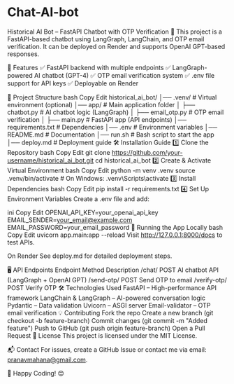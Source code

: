 # Chat-AI-bot
Historical AI Bot – FastAPI Chatbot with OTP Verification 🚀
This project is a FastAPI-based chatbot using LangGraph, LangChain, and OTP email verification. It can be deployed on Render and supports OpenAI GPT-based responses.

📌 Features
✅ FastAPI backend with multiple endpoints
✅ LangGraph-powered AI chatbot (GPT-4)
✅ OTP email verification system
✅ .env file support for API keys
✅ Deployable on Render

📂 Project Structure
bash
Copy
Edit
historical_ai_bot/
│── .venv/                 # Virtual environment (optional)
│── app/                   # Main application folder
│   ├── chatbot.py         # AI chatbot logic (LangGraph)
│   ├── email_otp.py       # OTP email verification
│   ├── main.py            # FastAPI app (API endpoints)
│── requirements.txt       # Dependencies
│── .env                   # Environment variables
│── README.md              # Documentation
│── run.sh                 # Bash script to start the app
│── deploy.md              # Deployment guide
🛠️ Installation Guide
1️⃣ Clone the Repository
bash
Copy
Edit
git clone https://github.com/your-username/historical_ai_bot.git
cd historical_ai_bot
2️⃣ Create & Activate Virtual Environment
bash
Copy
Edit
python -m venv .venv
source .venv/bin/activate  # On Windows: .venv\Scripts\activate
3️⃣ Install Dependencies
bash
Copy
Edit
pip install -r requirements.txt
4️⃣ Set Up Environment Variables
Create a .env file and add:

ini
Copy
Edit
OPENAI_API_KEY=your_openai_api_key
EMAIL_SENDER=your_email@example.com
EMAIL_PASSWORD=your_email_password
🚀 Running the App
Locally
bash
Copy
Edit
uvicorn app.main:app --reload
Visit http://127.0.0.1:8000/docs to test APIs.

On Render
See deploy.md for detailed deployment steps.

🖥️ API Endpoints
Endpoint	Method	Description
/chat/	POST	AI chatbot API (LangGraph + OpenAI GPT)
/send-otp/	POST	Send OTP to email
/verify-otp/	POST	Verify OTP
🛠️ Technologies Used
FastAPI – High-performance API framework
LangChain & LangGraph – AI-powered conversation logic
Pydantic – Data validation
Uvicorn – ASGI server
Email-validator – OTP email verification
💡 Contributing
Fork the repo
Create a new branch (git checkout -b feature-branch)
Commit changes (git commit -m "Added feature")
Push to GitHub (git push origin feature-branch)
Open a Pull Request
📜 License
This project is licensed under the MIT License.

📬 Contact
For issues, create a GitHub Issue or contact me via email: pranavmahana@gmail.com.

🚀 Happy Coding! 😊
